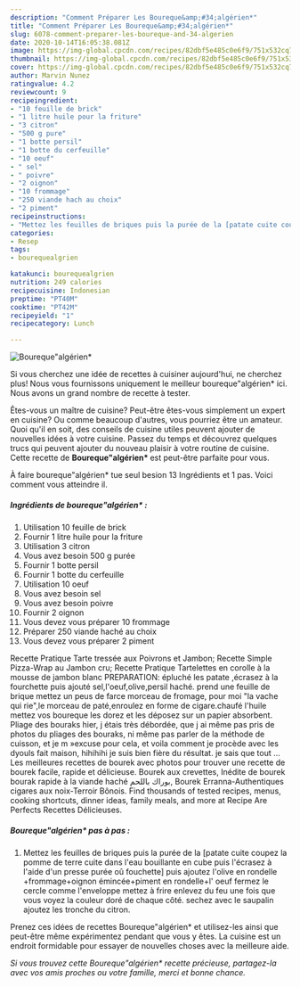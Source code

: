 ```yaml
---
description: "Comment Préparer Les Boureque&amp;#34;algérien*"
title: "Comment Préparer Les Boureque&amp;#34;algérien*"
slug: 6078-comment-preparer-les-boureque-and-34-algerien
date: 2020-10-14T16:05:38.081Z
image: https://img-global.cpcdn.com/recipes/82dbf5e485c0e6f9/751x532cq70/bourequealgerien-photo-principale-de-la-recette.jpg
thumbnail: https://img-global.cpcdn.com/recipes/82dbf5e485c0e6f9/751x532cq70/bourequealgerien-photo-principale-de-la-recette.jpg
cover: https://img-global.cpcdn.com/recipes/82dbf5e485c0e6f9/751x532cq70/bourequealgerien-photo-principale-de-la-recette.jpg
author: Marvin Nunez
ratingvalue: 4.2
reviewcount: 9
recipeingredient:
- "10 feuille de brick"
- "1 litre huile pour la friture"
- "3 citron"
- "500 g pure"
- "1 botte persil"
- "1 botte du cerfeuille"
- "10 oeuf"
- " sel"
- " poivre"
- "2 oignon"
- "10 frommage"
- "250 viande hach au choix"
- "2 piment"
recipeinstructions:
- "Mettez les feuilles de briques puis la purée de la [patate cuite coupez la pomme de terre cuite dans l&#39;eau bouillante en cube puis l&#39;écrasez à l&#39;aide d&#39;un presse purée oû fouchette] puis ajoutez l&#39;olive en rondelle +frommage+oignon émincée+piment en rondelle+l&#39; oeuf fermez le cercle comme l&#39;enveloppe mettez à frire enlevez du feu une fois que vous voyez la couleur doré de chaque côté. sechez avec le saupalin ajoutez les tronche du citron."
categories:
- Resep
tags:
- bourequealgrien

katakunci: bourequealgrien 
nutrition: 249 calories
recipecuisine: Indonesian
preptime: "PT40M"
cooktime: "PT42M"
recipeyield: "1"
recipecategory: Lunch

---
```



![Boureque&#34;algérien*](https://img-global.cpcdn.com/recipes/82dbf5e485c0e6f9/751x532cq70/bourequealgerien-photo-principale-de-la-recette.jpg)

Si vous cherchez une idée de recettes à cuisiner aujourd'hui, ne cherchez plus! Nous vous fournissons uniquement le meilleur boureque&#34;algérien* ici. Nous avons un grand nombre de recette à tester.

Êtes-vous un maître de cuisine? Peut-être êtes-vous simplement un expert en cuisine? Ou comme beaucoup d'autres, vous pourriez être un amateur. Quoi qu'il en soit, des conseils de cuisine utiles peuvent ajouter de nouvelles idées à votre cuisine. Passez du temps et découvrez quelques trucs qui peuvent ajouter du nouveau plaisir à votre routine de cuisine. Cette recette de <strong> Boureque&#34;algérien* </strong> est peut-être parfaite pour vous.

<!--inarticleads1-->

À faire boureque&#34;algérien* tue seul besion 13 Ingrédients et 1 pas. Voici comment vous atteindre il.

##### Ingrédients de boureque&#34;algérien* :

1. Utilisation 10 feuille de brick
1. Fournir 1 litre huile pour la friture
1. Utilisation 3 citron
1. Vous avez besoin 500 g purée
1. Fournir 1 botte persil
1. Fournir 1 botte du cerfeuille
1. Utilisation 10 oeuf
1. Vous avez besoin  sel
1. Vous avez besoin  poivre
1. Fournir 2 oignon
1. Vous devez vous préparer 10 frommage
1. Préparer 250 viande haché au choix
1. Vous devez vous préparer 2 piment


Recette Pratique Tarte tressée aux Poivrons et Jambon; Recette Simple Pizza-Wrap au Jambon cru; Recette Pratique Tartelettes en corolle à la mousse de jambon blanc PREPARATION: épluché les patate ,écrasez à la fourchette puis ajouté sel,l&#39;oeuf,olive,persil haché. prend une feuille de brique mettez un peus de farce morceau de fromage, pour moi &#34;la vache qui rie&#34;,le morceau de paté,enroulez en forme de cigare.chaufé l&#39;huile mettez vos boureque les dorez et les déposez sur un papier absorbent. Pliage des bouraks hier, j étais très débordée, que j ai même pas pris de photos du pliages des bouraks, ni même pas parler de la méthode de cuisson, et je m »excuse pour cela, et voila comment je procède avec les dyouls fait maison, hihihihi je suis bien fière du résultat. je sais que tout … Les meilleures recettes de bourek avec photos pour trouver une recette de bourek facile, rapide et délicieuse. Bourek aux crevettes, Inédite de bourek bourak rapide à la viande haché بوراك باللحم, Bourek Erranna-Authentiques cigares aux noix-Terroir Bônois. Find thousands of tested recipes, menus, cooking shortcuts, dinner ideas, family meals, and more at Recipe Are Perfects Recettes Délicieuses. 

<!--inarticleads2-->

##### Boureque&#34;algérien* pas à pas :

1. Mettez les feuilles de briques puis la purée de la [patate cuite coupez la pomme de terre cuite dans l&#39;eau bouillante en cube puis l&#39;écrasez à l&#39;aide d&#39;un presse purée oû fouchette] puis ajoutez l&#39;olive en rondelle +frommage+oignon émincée+piment en rondelle+l&#39; oeuf fermez le cercle comme l&#39;enveloppe mettez à frire enlevez du feu une fois que vous voyez la couleur doré de chaque côté. sechez avec le saupalin ajoutez les tronche du citron.




<!--inarticleads1-->

<p>
Prenez ces idées de recettes Boureque&#34;algérien* et utilisez-les ainsi que peut-être même expérimentez pendant que vous y êtes. La cuisine est un endroit formidable pour essayer de nouvelles choses avec la meilleure aide.
</p>

<p>
<i>Si vous trouvez cette Boureque&#34;algérien* recette précieuse, partagez-la avec vos amis proches ou votre famille, merci et bonne chance.</i>
</p>
